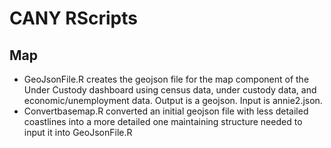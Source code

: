 # CANY RScripts

## Map
- GeoJsonFile.R creates the geojson file for the map component of the Under Custody dashboard using census data, under custody data, and economic/unemployment data. Output is a geojson. Input is annie2.json. 
- Convertbasemap.R converted an initial geojson file with less detailed coastlines into a more detailed one maintaining structure needed to input it into GeoJsonFile.R


